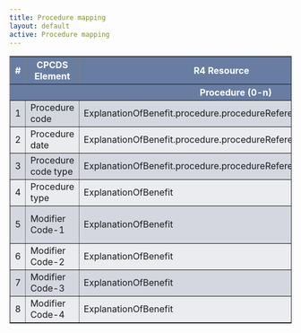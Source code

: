 ```yaml
---
title: Procedure mapping
layout: default
active: Procedure mapping
---
```


<style>
	th {
	  background-color:rgb(104,125,161) ;
	  color: white;
	}
	tr:nth-child(even) {background-color:rgb(235,236,240);}  
	tr:nth-child(odd) {background-color:rgb(212,215,224);}
</style>
<table border="1">
	<thead>
		<tr>
			<th> # </th>
			<th> CPCDS Element </th>
			<th> R4 Resource </th>
			<th> Profile Element </th>
		</tr>
		<tr>
			<th colspan="4" style="text-align:center;"> Procedure (0-n) </th>
		</tr>
	</thead>
	<tbody>
		<tr>
			<td>1</td>
			<td>Procedure code</td>
			<td>ExplanationOfBenefit.procedure.procedureReference(Procedure)</td>
			<td>.code.coding.code</td>
		</tr>
		<tr>
			<td>2</td>
			<td>Procedure date</td>
			<td>ExplanationOfBenefit.procedure.procedureReference(Procedure)</td>
			<td>.performedPeriod</td>
		</tr>
		<tr>
			<td>3</td>
			<td>Procedure code type</td>
			<td>ExplanationOfBenefit.procedure.procedureReference(Procedure)</td>
			<td>.code.coding.system</td>
		</tr>
		<tr>
			<td>4</td>
			<td>Procedure type</td>
			<td>ExplanationOfBenefit</td>
			<td>.procedure.type</td>
		</tr>
		<tr>
			<td>5</td>
			<td>Modifier Code-1</td>
			<td>ExplanationOfBenefit</td>
			<td>.item.modifier OR Procedure.modifier (Extension)</td>
		</tr>
		<tr>
			<td>6</td>
			<td>Modifier Code-2</td>
			<td>ExplanationOfBenefit</td>
			<td>.item.modifier</td>
		</tr>
		<tr>
			<td>7</td>
			<td>Modifier Code-3</td>
			<td>ExplanationOfBenefit</td>
			<td>.item.modifier</td>
		</tr>
		<tr>
			<td>8</td>
			<td>Modifier Code-4</td>
			<td>ExplanationOfBenefit</td>
			<td>.item.modifier</td>
		</tr>
	</tbody>
</table>